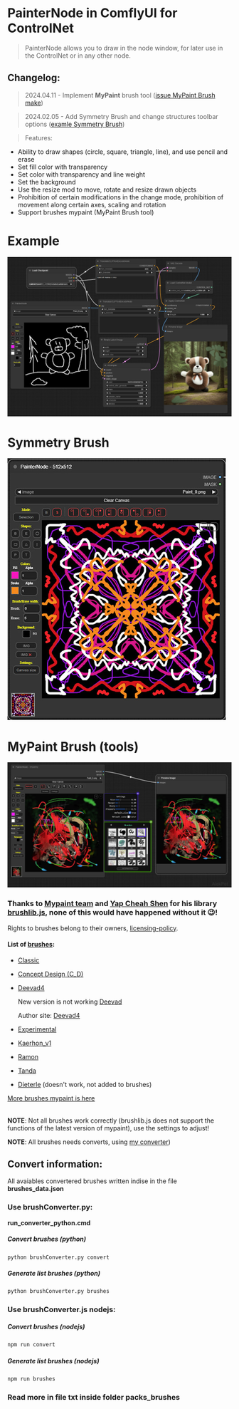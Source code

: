 # PainterNode in ComflyUI for ControlNet

> PainterNode allows you to draw in the node window, for later use in the ControlNet or in any other node.

## Changelog:

> 2024.04.11 - Implement **MyPaint** brush tool ([issue MyPaint Brush make](https://github.com/AlekPet/ComfyUI_Custom_Nodes_AlekPet/issues/36))

> 2024.02.05 - Add Symmetry Brush and change structures toolbar options ([examle Symmetry Brush](#symmetry-brush))

> Features:

- Ability to draw shapes (circle, square, triangle, line), and use pencil and erase
- Set fill color with transparency
- Set color with transparency and line weight
- Set the background
- Use the resize mod to move, rotate and resize drawn objects
- Prohibition of certain modifications in the change mode, prohibition of movement along certain axes, scaling and rotation
- Support brushes mypaint (MyPaint Brush tool)

# Example

![Screenshot PainterNode connecting to ControlNet](https://github.com/AlekPet/ComfyUI_Custom_Nodes_AlekPet/raw/master/PainterNode/painter_node_example.jpg)

# Symmetry Brush

![Screenshot PainterNode Symmetry Brush](https://github.com/AlekPet/ComfyUI_Custom_Nodes_AlekPet/raw/master/PainterNode/symmetryBrush.jpg)

# MyPaint Brush (tools)

![Screenshot MyPaint Brush](https://github.com/AlekPet/ComfyUI_Custom_Nodes_AlekPet/raw/master/PainterNode/mypaintBrush.jpg)

### Thanks to [Mypaint team](https://github.com/mypaint "Github mypaint") and [Yap Cheah Shen](https://github.com/yapcheahshen "Github Yap Cheah Shen") for his library [brushlib.js](https://github.com/yapcheahshen/brushlib.js "Github brushlib.js"), none of this would have happened without it 😉!

Rights to brushes belong to their owners, [licensing-policy](https://github.com/mypaint/mypaint-brushes?tab=readme-ov-file#licensing-policy).

#### List of [brushes](https://github.com/mypaint/mypaint-brushes/tree/master/brushes "Brushes"):

- [Classic](https://github.com/mypaint/mypaint-brushes/tree/master/brushes/classic)
- [Concept Design (C_D)](https://github.com/mypaint/mypaint/wiki/Brush-Packages#concept-design-c_d)
- [Deevad4](https://www.davidrevoy.com/article55/mypaint-v4-brushkit)

  New version is not working [Deevad](https://github.com/mypaint/mypaint-brushes/tree/master/brushes/deevad)

  Author site: [Deevad4](https://www.davidrevoy.com)

- [Experimental](https://github.com/mypaint/mypaint-brushes/tree/master/brushes/experimental)
- [Kaerhon_v1](https://github.com/mypaint/mypaint-brushes/tree/master/brushes/kaerhon_v1)
- [Ramon](https://github.com/mypaint/mypaint-brushes/tree/master/brushes/ramon)
- [Tanda](https://github.com/mypaint/mypaint-brushes/tree/master/brushes/tanda)
- [Dieterle](https://github.com/mypaint/mypaint-brushes/tree/master/brushes/dieterle) (doesn't work, not added to brushes)

[More brushes mypaint is here](https://github.com/mypaint/mypaint/wiki/Brush-Packages)

######

**NOTE**: Not all brushes work correctly (brushlib.js does not support the functions of the latest version of mypaint), use the settings to adjust!

**NOTE**: All brushes needs converts, using [my converter](https://github.com/AlekPet/brushlib.js))

## Convert information:

All avaiables convertered brushes written indise in the file **brushes_data.json**

### Use brushConverter.py:

**run_converter_python.cmd**

##### Convert brushes (python)

```bash
python brushConverter.py convert
```

##### Generate list brushes (python)

```bash
python brushConverter.py brushes
```

### Use brushConverter.js nodejs:

##### Convert brushes (nodejs)

```bash
npm run convert
```

##### Generate list brushes (nodejs)

```bash
npm run brushes
```

### Read more in file txt inside folder packs_brushes
